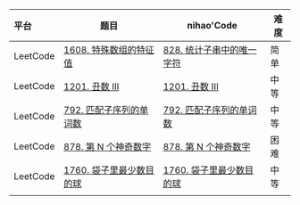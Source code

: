 

| 平台     | 题目                                                         | nihao'Code                                                   | 难度 |
| :------- | ------------------------------------------------------------ | ------------------------------------------------------------ | ---- |
| LeetCode | [1608. 特殊数组的特征值](https://leetcode.cn/problems/special-array-with-x-elements-greater-than-or-equal-x/) | [828. 统计子串中的唯一字符](https://github.com/xuhaodong1/nihao_algorithm_notes/blob/fc209357a98a1657b264a27fe674cf74c031ca17/LeetCode/Dichotomy.swift#L13-L40) | 简单 |
| LeetCode | [1201. 丑数 III](https://leetcode.cn/problems/ugly-number-iii/) | [1201. 丑数 III](https://github.com/xuhaodong1/nihao_algorithm_notes/blob/536ce819cbf749ed6fbe2aed9426e19a2a810090/LeetCode/Dichotomy.swift#L42-L64) | 中等 |
| LeetCode | [792. 匹配子序列的单词数](https://leetcode.cn/problems/number-of-matching-subsequences/description/) | [792. 匹配子序列的单词数](https://github.com/xuhaodong1/nihao_algorithm_notes/blob/72acc96526e85ff9546e4f81edef40988f137c55/LeetCode/Dichotomy.swift#L66-L90) | 中等 |
| LeetCode | [878. 第 N 个神奇数字](https://leetcode.cn/problems/nth-magical-number/description/) | [878. 第 N 个神奇数字](https://github.com/xuhaodong1/nihao_algorithm_notes/blob/4cdb03bbc2fb5165ef51dd64b27f538f693462f2/LeetCode/Dichotomy.swift#L92-L105) | 困难 |
| LeetCode | [1760. 袋子里最少数目的球](https://leetcode.cn/problems/minimum-limit-of-balls-in-a-bag/description/) | [1760. 袋子里最少数目的球](https://github.com/xuhaodong1/nihao_algorithm_notes/blob/3f4f62071719a782a142b5c48be15e84f8954829/LeetCode/Dichotomy.swift#L107-L120) | 中等 |
|          |                                                              |                                                              |      |

